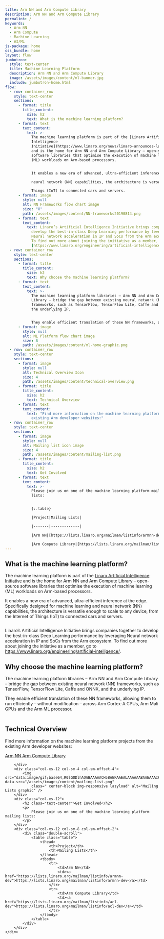 ```yaml
---
title: Arm NN and Arm Compute Library
description: Arm NN and Arm Compute Library
permalink: /
keywords:
  - Arm NN
  - Arm Compute
  - Machine Learning
  - AI/ML
js-package: home
css_bundle: home
layout: flow
jumbotron:
  style: text-center
  title: Machine Learning Platform
  description: Arm NN and Arm Compute Library
  image: /assets/images/content/ml-banner.jpg
  include: jumbotron-home.html
flow:
  - row: container_row
    style: text-center
    sections:
      - format: title
        title_content:
          size: h2
          text: What is the machine learning platform?
      - format: text
        text_content:
          text: >-
            The machine learning platform is part of the [Linaro Artificial
            Intelligence
            Initiative](https://www.linaro.org/news/linaro-announces-launch-of-machine-intelligence-initiative/)
            and is the home for Arm NN and Arm Compute Library – open-source
            software libraries that optimise the execution of machine learning
            (ML) workloads on Arm-based processors.


            It enables a new era of advanced, ultra-efficient inference at the edge. Specifically designed for machine learning and 

            neural network (NN) capabilities, the architecture is versatile enough to scale to any device, from the Internet of 

            Things (IoT) to connected cars and servers.
      - format: image
        style: null
        alt: NN Frameworks flow chart image
        size: "8"
        path: /assets/images/content/NN-frameworks20190814.png
      - format: text
        text_content:
          text: Linaro’s Artificial Intelligence Initiative brings companies together to
            develop the best-in-class Deep Learning performance by leveraging
            Neural network acceleration in IP and SoCs from the Arm ecosystem.
            To find out more about joining the initiative as a member, go to
            [https://www.linaro.org/engineering/artificial-intelligence/](https://www.linaro.org/engineering/artificial-intelligence/).
  - row: container_row
    style: text-center
    sections:
      - format: title
        title_content:
          size: h2
          text: Why choose the machine learning platform?
      - format: text
        text_content:
          text: >-
            The machine learning platform libraries – Arm NN and Arm Compute
            Library – bridge the gap between existing neural network (NN)
            frameworks, such as TensorFlow, TensorFlow Lite, Caffe and ONNX, and
            the underlying IP.


            They enable efficient translation of these NN frameworks, allowing them to run efficiently – without modification – across Arm Cortex-A CPUs, Arm Mali GPUs and the Arm ML processor.
      - format: image
        style: null
        alt: ML Platform flow chart image
        size: 8
        path: /assets/images/content/ml-home-graphic.png
  - row: container_row
    style: text-center
    sections:
      - format: image
        style: null
        alt: Technical Overview Icon
        size: 4
        path: /assets/images/content/technical-overview.png
      - format: title
        title_content:
          size: h2
          text: Technical Overview
      - format: text
        text_content:
          text: "Find more information on the machine learning platform projects from the
            existing Arm developer websites:"
  - row: container_row
    style: text-center
    sections:
      - format: image
        style: null
        alt: Mailing list icon image
        size: 4
        path: /assets/images/content/mailing-list.png
      - format: title
        title_content:
          size: h2
          text: Get Involved
      - format: text
        text_content:
          text: >-
            Please join us on one of the machine learning platform mailing
            lists:


            {:.table}

            |Project|Mailing Lists|

            |-------|-------------|

            |Arm NN|[https://lists.linaro.org/mailman/listinfo/armnn-dev](https://lists.linaro.org/mailman/listinfo/armnn-dev)|

            |Arm Compute Library|[https://lists.linaro.org/mailman/listinfo/acl-dev](https://lists.linaro.org/mailman/listinfo/acl-dev)|
---
```


<div class="row content p-t-40 p-b-40" id="content-container">
    <div class="container text-center">
        <div class="col-xs-12">
            <h2 class="text-center">What is the machine learning platform?</h2>
            <p>
                The machine learning platform is part of the <a href="https://www.linaro.org/news/linaro-announces-launch-of-machine-intelligence-initiative/">Linaro Artificial Intelligence Initiative</a> and is the home for Arm NN and Arm
                Compute Library – open-source software libraries that optimise the execution of machine learning (ML) workloads
                on Arm-based processors.
            </p>
            <p>
                It enables a new era of advanced, ultra-efficient inference at the edge. Specifically designed for machine learning and
                neural network (NN) capabilities, the architecture is versatile enough to scale to any device, from the Internet of
                Things (IoT) to connected cars and servers.
            </p>
        </div>
        <div class="col-sm-8 col-sm-offset-2">
            <img src="data:image/gif;base64,R0lGODlhAQABAAAAACH5BAEKAAEALAAAAAABAAEAAAICTAEAOw==" data-src="/assets/images/content/NN-frameworks20190814.png"
             class="center-block img-responsive lazyload" alt="NN Frameworks graphic"/>
        </div>
        <div class="col-xs-12 m-t-40">
            <p>
                Linaro’s Artificial Intelligence Initiative brings companies together to develop the best-in-class Deep Learning performance by leveraging Neural network acceleration in IP and SoCs from the Arm ecosystem. To find out more about joining the initiative as a member, go to <a href="https://www.linaro.org/engineering/artificial-intelligence">https://www.linaro.org/engineering/artificial-intelligence/</a>. 
            </p>
        </div>
    </div>
</div>
<div class="row content p-t-40 p-b-40" id="why-choose">
    <div class="container text-center">
        <h2 class="text-center">Why choose the machine learning platform?</h2>
        <p>
            The machine learning platform libraries – Arm NN and Arm Compute Library – bridge the gap between existing neural
            network (NN) frameworks, such as TensorFlow, TensorFlow Lite, Caffe and ONNX, and the underlying IP.
        </p>
        <p>
            They enable efficient translation of these NN frameworks, allowing them to run efficiently – without modification –
            across Arm Cortex-A CPUs, Arm Mali GPUs and the Arm ML processor.
        </p>
        <div class="col-sm-8 col-sm-offset-2">
            <img src="data:image/gif;base64,R0lGODlhAQABAAAAACH5BAEKAAEALAAAAAABAAEAAAICTAEAOw==" data-src="/assets/images/content/ml-platforms.png"
            class="center-block img-responsive lazyload" alt="Why choose the machine learning platform graphic"/>
        </div>
    </div>
</div>
<div class="row content p-t-40 p-b-40" id="overview">
    <div class="container text-center">
        <div class="col-xs-12 col-sm-4 col-sm-offset-4">
            <img src="data:image/gif;base64,R0lGODlhAQABAAAAACH5BAEKAAEALAAAAAABAAEAAAICTAEAOw==" data-src="/assets/images/content/technical-overview.png"
                class=" center-block img-responsive lazyload" alt="Technical Overview graphic" />
        </div>
        <div class="col-xs-12">
            <h2 class="text-center">Technical Overview</h2>
            <p>
                Find more information on the machine learning platform projects from the existing Arm developer websites:
            </p>
            <a class="btn btn-primary" href="https://developer.arm.com/products/processors/machine-learning/arm-nn">Arm NN <i class="fa fa-external-link"></i></a>
            <a class="btn btn-primary" href="https://developer.arm.com/technologies/compute-library">Arm Compute Library <i class="fa fa-external-link"></i></a>

        </div>
        <div class="col-xs-12 col-sm-4 col-sm-offset-4">
            <img src="data:image/gif;base64,R0lGODlhAQABAAAAACH5BAEKAAEALAAAAAABAAEAAAICTAEAOw==" data-src="/assets/images/content/mailing-list.png"
                class=" center-block img-responsive lazyload" alt="Mailing Lists graphic" />
        </div>
        <div class="col-xs-12">
            <h2 class="text-center">Get Involved</h2>
            <p>
                Please join us on one of the machine learning platform mailing lists:
            </p>
        </div>
        <div class="col-xs-12 col-sm-8 col-sm-offset-2">
            <div class="double-scroll">
                <table class="table">
                    <thead>
                        <th>Project</th>
                        <th>Mailing Lists</th>
                    </thead>
                    <tbody>
                        <tr>
                            <td>Arm NN</td>
                            <td><a href="https://lists.linaro.org/mailman/listinfo/armnn-dev">https://lists.linaro.org/mailman/listinfo/armnn-dev</a></td>
                        </tr>
                        <tr>
                            <td>Arm Compute Library</td>
                            <td><a href="https://lists.linaro.org/mailman/listinfo/acl-dev">https://lists.linaro.org/mailman/listinfo/acl-dev</a></td>
                        </tr>
                    </tbody>
                </table>
            </div>
        </div>
    </div>

</div>
